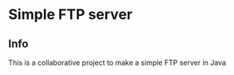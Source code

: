 # Simple FTP server

<h2>Info</h2>
This is a collaborative project to make a simple
FTP server in Java
